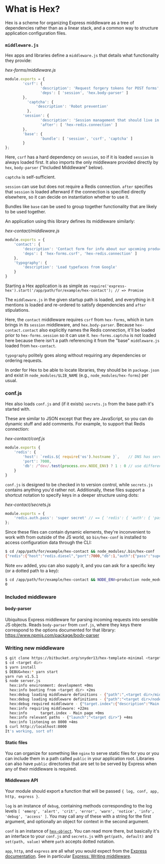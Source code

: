 # What is Hex?
Hex is a scheme for organizing Express middleware as a tree of dependencies rather than as a linear stack, and a common way to structure application configuration files.

### `middleware.js`

Hex apps and libraries define a `middleware.js` that details what functionality they provide:

*hex-forms/middleware.js*
```js
module.exports = {
        'csrf': {
                'description': 'Request forgery tokens for POST forms',
                'deps': [ 'session', 'hex.body-parser' ]
        },
		  'captcha': {
			  'description': 'Robot prevention'
		  },
        'session': {
                'description': 'Session management that should live in a different library, but just for demo purposes it is here',
                'after': [ 'hex-redis.connection' ]
        },
        'base': {
                'bundle': [ 'session', 'csrf', 'captcha' ]
        }
};
```

Here, `csrf` has a hard dependency on `session`, so if it is loaded `session` is always loaded first. It also imports the only middleware provided directly by `hex`, `body-parser` ("Included Middleware" below).

`captcha` is self-sufficient.

`session` can use but does not require a Redis connection. `after` specifies that `session` is loaded afterward if the connection is specified directly elsewhere, so it can decide on instantiation whether to use it.

Bundles like `base` can be used to group together functionality that are likely to be used together.


An application using this library defines its middleware similarly:

*hex-contact/middleware.js*
```js
module.exports = {
	'contact': {
		'description': 'Contact form for info about our upcoming product',
		'deps': [ 'hex-forms.csrf', 'hex-redis.connection' ]
	},
	'typography': {
		'description': 'Load typefaces from Google'
	}
}
```

Starting a Hex application is as simple as `require('express-hex').start('/app/path/for/example/hex-contact'); // => Promise`

The `middleware.js` in the given startup path is loaded, and everything in it mentions is loaded and re-ordered to satisfy dependencies and `after` stipulations.

Here, the `contact` middleware requires `csrf` from `hex-forms`, which in turn brings in its `session` middleware, and `hex.body-parser`. Because `hex-contact.contact` also explicitly names the Redis connection, it'll be loaded prior to `hex-forms.session` so it can use it. `hex-forms.captcha` is not loaded here because there isn't a path referencing it from the "base" `middleware.js` loaded from `hex-contact`.

`typography` politely goes along without requiring any dependencies or ordering requests.

In order for Hex to be able to locate libraries, they should be in `package.json` and exist in `node_modules/$LIB_NAME` (e.g., `node_modules/hex-forms`) per usual.


### conf.js

Hex also loads `conf.js` and (if it exists) `secrets.js` from the base path it's started with.

These are similar to JSON except that they are JavaScript, so you can do dynamic stuff and add comments. For example, to support that Redis connection:

*hex-contact/conf.js*
```js
module.exports {
	'redis': {
		'host': `redis.${ require('os').hostname }`,    // DNS has server location
		'port': 7000,
		'db': /^dev/.test(process.env.NODE_ENV) ? 1 : 0 // use different catalog for dev vs prod
	}
}
```

`conf.js` is designed to be checked in to version control, while `secrets.js` contains anything you'd rather not. Additionally, these files support a shortcut notation to specify keys in a deeper structure using dots:

*hex-contact/secrets.js*
```js
module.exports = {
	'redis.auth.pass': 'super secret' // == { 'redis': { 'auth': { 'pass': 'super secret' } } }
};
```

Since these files can contain dynamic elements, they're inconvenient to work with from outside of the JS world, so `bin/hex-conf` is installed to access configuration data through the CLI:

```sh
$ cd /app/path/for/example/hex-contact && node_modules/.bin/hex-conf
{"redis":{"host":"redis.diesel","port":7000,"db":1,"auth":{"pass":"super secret"}},"env":"development"}
```

Note `env` added, you can also supply it, and you can ask for a specific key (or a dotted path to a key):
```sh
$ cd /app/path/for/example/hex-contact && NODE_ENV=production node_modules/.bin/hex-conf redis.db
0
```

### Included middleware

#### body-parser

Ubiquitous Express middleware for parsing incoming requests into sensible JS objects. Reads `body-parser` from `conf.js`, where they keys there correspond to the options documented for that library: https://www.npmjs.com/package/body-parser


### Writing new middleware

```sh
$ git clone https://bitbucket.org/snyder13/hex-template-minimal <target dir>
$ cd <target dir>
$ yarn install
$ DEBUG=hex:* yarn start
yarn run v1.5.1
$ node server.js
  hex:info environment: development +0ms
  hex:info booting from <target dir> +2ms
  hex:debug loading middleware definitions - {"path":",<target dir>/middleware.js","app":"target"} +0ms
  hex:debug loading middleware definitions - {"path":"<target dir>/node_modules/express-hex/lib/../middleware.js","app":"hex"} +2ms
  hex:debug required middleware - {"target.index":{"description":"Main page","app":"target","name":"index"}} +2ms
  hex:info requiring middleware: +22ms
  hex:info      target.index - Main page +0ms
  hex:info relevant paths - {"launch":"<target dir>"} +4ms
  hex:info listening on 8000 +4ms
$ curl http://localhost:8000
It's working, sort of!
```

#### Static files
You can organize for something like `nginx` to serve static files for you or you can include them in a path called `public` in your application root. Libraries can also have `public` directories that are set to be served by Express when any of their middleware is required.

#### Middleware API
Your module should export a function that will be passed `{ log, conf, app, http, express }`.

`log` is an instance of `debug`, containing methods corresponding to the log levels `[ 'emerg', 'alert', 'crit', 'error', 'warn', 'notice', 'info', 'debug', 'access' ]`. You may call any of these with a string for the first argument, and optionally an object for context in the second argument.

`conf` is an instance of [`hex-object`](https://bitbucket.org/snyder13/hex-object/). You can read more there, but basically it's an interface to your `conf.js` and `secrets.js` with `get(path, default)` and `set(path, value)` where `path` accepts dotted notation.

`app`, `http`, and `express` are all what you would expect from the [Express documentation](http://expressjs.com/). See in particular [Express: Writing middleware](http://expressjs.com/en/guide/writing-middleware.html).

